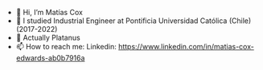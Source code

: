 - 👋 Hi, I’m Matías Cox
- 👀 I studied Industrial Engineer at Pontificia Universidad Católica (Chile) (2017-2022)
- 🍌 Actually Platanus
- 📫 How to reach me: Linkedin: https://www.linkedin.com/in/matias-cox-edwards-ab0b7916a

<!---
mcox5/mcox5 is a ✨ special ✨ repository because its `README.md` (this file) appears on your GitHub profile.
You can click the Preview link to take a look at your changes.
--->
